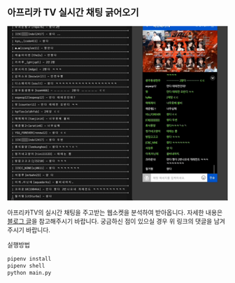## 아프리카 TV 실시간 채팅 긁어오기

![overall](./preview.gif)

아프리카TV의 실시간 채팅을 주고받는 웹소켓을 분석하여 받아옵니다. 자세한 내용은 [블로그 글](https://cha2hyun.blog/content/projects/%EB%B0%B0%EB%8F%8C%EC%9D%B4%EC%9D%98%EB%8B%B9%EA%B5%AC%EC%83%9D%ED%99%9C/afreecatv-crawling/)을 참고해주시기 바랍니다. 궁금하신 점이 있으실 경우 위 링크의 댓글을 남겨주시기 바랍니다.

실행방법

```
pipenv install
pipenv shell
python main.py
```
